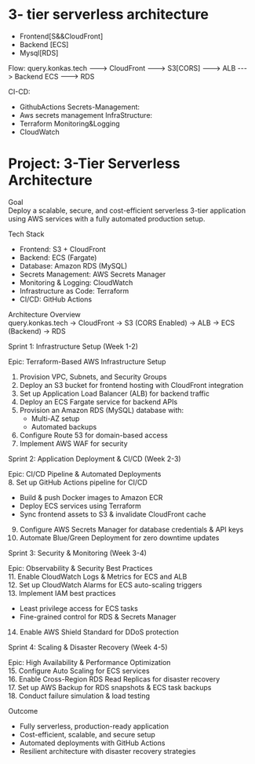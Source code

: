 # 3- tier serverless architecture
- Frontend[S&&CloudFront]
- Backend [ECS]
- Mysql[RDS]

Flow:
query.konkas.tech ---> CloudFront ---> S3[CORS] ---> ALB ---> Backend ECS ---> RDS

CI-CD:
- GithubActions
Secrets-Management:
- Aws secrets management
InfraStructure:
- Terraform
Monitoring&Logging
- CloudWatch


# Project: 3-Tier Serverless Architecture  

Goal  
Deploy a scalable, secure, and cost-efficient serverless 3-tier application using AWS services with a fully automated production setup.  

Tech Stack  
- Frontend: S3 + CloudFront  
- Backend: ECS (Fargate)  
- Database: Amazon RDS (MySQL)  
- Secrets Management: AWS Secrets Manager  
- Monitoring & Logging: CloudWatch  
- Infrastructure as Code: Terraform  
- CI/CD: GitHub Actions  

Architecture Overview  
query.konkas.tech → CloudFront → S3 (CORS Enabled) → ALB → ECS (Backend) → RDS  

Sprint 1: Infrastructure Setup (Week 1-2)  

Epic: Terraform-Based AWS Infrastructure Setup  
1. Provision VPC, Subnets, and Security Groups  
2. Deploy an S3 bucket for frontend hosting with CloudFront integration  
3. Set up Application Load Balancer (ALB) for backend traffic  
4. Deploy an ECS Fargate service for backend APIs  
5. Provision an Amazon RDS (MySQL) database with:  
   - Multi-AZ setup  
   - Automated backups  
6. Configure Route 53 for domain-based access  
7. Implement AWS WAF for security  

Sprint 2: Application Deployment & CI/CD (Week 2-3)  

Epic: CI/CD Pipeline & Automated Deployments  
8. Set up GitHub Actions pipeline for CI/CD  
   - Build & push Docker images to Amazon ECR  
   - Deploy ECS services using Terraform  
   - Sync frontend assets to S3 & invalidate CloudFront cache  
9. Configure AWS Secrets Manager for database credentials & API keys  
10. Automate Blue/Green Deployment for zero downtime updates  

Sprint 3: Security & Monitoring (Week 3-4)  

Epic: Observability & Security Best Practices  
11. Enable CloudWatch Logs & Metrics for ECS and ALB  
12. Set up CloudWatch Alarms for ECS auto-scaling triggers  
13. Implement IAM best practices  
   - Least privilege access for ECS tasks  
   - Fine-grained control for RDS & Secrets Manager  
14. Enable AWS Shield Standard for DDoS protection  

Sprint 4: Scaling & Disaster Recovery (Week 4-5)  

Epic: High Availability & Performance Optimization  
15. Configure Auto Scaling for ECS services  
16. Enable Cross-Region RDS Read Replicas for disaster recovery  
17. Set up AWS Backup for RDS snapshots & ECS task backups  
18. Conduct failure simulation & load testing  

Outcome  
- Fully serverless, production-ready application  
- Cost-efficient, scalable, and secure setup  
- Automated deployments with GitHub Actions  
- Resilient architecture with disaster recovery strategies